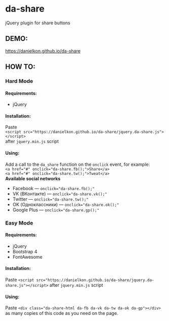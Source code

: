 # da-share
jQuery plugin for share buttons

## DEMO:
https://danielkon.github.io/da-share

## HOW TO:
### Hard Mode

#### Requirements:
* jQuery

#### Installation:
Paste <br>
`<script src="https://danielkon.github.io/da-share/jquery.da-share.js"></script>` <br>
after `jquery.min.js` script 

#### Using:
Add a call to the `da_share` function on the `onclick` event, for example: <br>
`<a href="#" onclick="da-share.fb();">Share</a>`<br>
`<a href="#" onclick="da-share.tw();">Tweat</a>` <br>
**Available social networks**
* Facebook — `onclick="da-share.fb();"`
* VK (ВКонтакте) — `onclick="da-share.vk();"`
* Twitter — `onclick="da-share.tw();"`
* OK (Одноклассники) — `onclick="da-share.ok();"`
* Google Plus — `onclick="da-share.gp();"`


### Easy Mode

#### Requirements:
* jQuery
* Bootstrap 4
* FontAwesome

#### Installation:
Paste `<script src="https://danielkon.github.io/da-share/jquery.da-share.js"></script>` after `jquery.min.js` script 

#### Using:
Paste `<div class="da-share-html da-fb da-vk da-tw da-ok da-gp"></div>` as many copies of this code as you need on the page.
